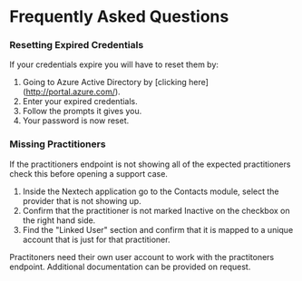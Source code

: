 # Frequently Asked Questions

### Resetting Expired Credentials

If your credentials expire you will have to reset them by:

1. Going to Azure Active Directory by [clicking here] (http://portal.azure.com/).
2. Enter your expired credentials.
3. Follow the prompts it gives you.
4. Your password is now reset.

### Missing Practitioners

If the practitioners endpoint is not showing all of the expected practitioners check this before opening a support case.

1. Inside the Nextech application go to the Contacts module, select the provider that is not showing up.
2. Confirm that the practitioner is not marked Inactive on the checkbox on the right hand side.
3. Find the "Linked User" section and confirm that it is mapped to a unique account that is just for that practitioner.

Practitoners need their own user account to work with the practitoners endpoint.
Additional documentation can be provided on request.
